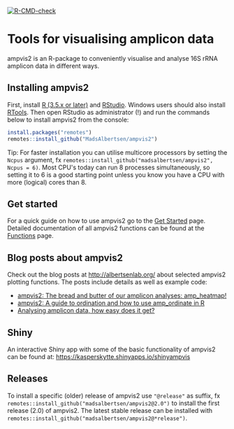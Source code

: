 <!-- badges: start -->
[![R-CMD-check](https://github.com/MadsAlbertsen/ampvis2/workflows/R-CMD-check/badge.svg)](https://github.com/MadsAlbertsen/ampvis2/actions)
<!-- badges: end -->

Tools for visualising amplicon data
===================================

ampvis2 is an R-package to conveniently visualise and analyse 16S rRNA amplicon data in different ways.

Installing ampvis2
------------------

First, install [R (3.5.x or later)](https://mirrors.dotsrc.org/cran/) and [RStudio](https://www.rstudio.com/products/rstudio/download/#download). Windows users should also install [RTools](https://mirrors.dotsrc.org/cran/bin/windows/Rtools/). Then open RStudio as administrator (!) and run the commands below to install ampvis2 from the console:

``` r
install.packages("remotes")
remotes::install_github("MadsAlbertsen/ampvis2")
```

Tip: For faster installation you can utilise multicore processors by setting the `Ncpus` argument, fx `remotes::install_github("madsalbertsen/ampvis2", Ncpus = 6)`. Most CPU's today can run 8 processes simultaneously, so setting it to 6 is a good starting point unless you know you have a CPU with more (logical) cores than 8.


Get started
-----------

For a quick guide on how to use ampvis2 go to the [Get Started](https://madsalbertsen.github.io/ampvis2/articles/ampvis2.html) page. Detailed documentation of all ampvis2 functions can be found at the [Functions](https://madsalbertsen.github.io/ampvis2/reference/index.html) page.

Blog posts about ampvis2
------------------------

Check out the blog posts at <http://albertsenlab.org/> about selected ampvis2 plotting functions. The posts include details as well as example code:

-   [ampvis2: The bread and butter of our amplicon analyses: amp\_heatmap!](http://albertsenlab.org/ampvis2-heatmap/)
-   [ampvis2: A guide to ordination and how to use amp\_ordinate in R](http://albertsenlab.org/ampvis2-ordination/)
-   [Analysing amplicon data, how easy does it get?](http://albertsenlab.org/shinyampvis/)

Shiny
-----

An interactive Shiny app with some of the basic functionality of ampvis2 can be found at: <https://kasperskytte.shinyapps.io/shinyampvis>

Releases
--------

To install a specific (older) release of ampvis2 use `"@release"` as suffix, fx `remotes::install_github("madsalbertsen/ampvis2@2.0")` to install the first release (2.0) of ampvis2. The latest stable release can be installed with `remotes::install_github("madsalbertsen/ampvis2@*release")`.
